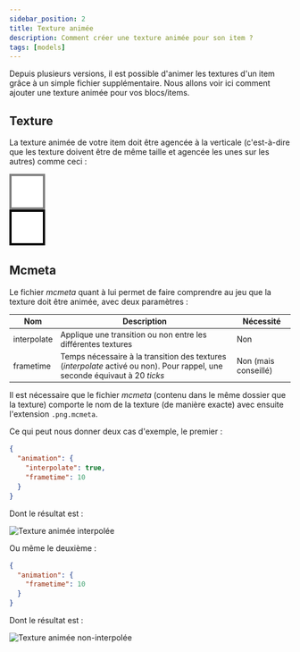 ```yaml
---
sidebar_position: 2
title: Texture animée
description: Comment créer une texture animée pour son item ?
tags: [models]
---
```


Depuis plusieurs versions, il est possible d'animer les textures d'un item grâce à un simple fichier supplémentaire. Nous allons voir ici comment ajouter une texture animée pour vos blocs/items.

## Texture

La texture animée de votre item doit être agencée à la verticale (c'est-à-dire que les texture doivent être de même taille et agencée les unes sur les autres) comme ceci :

![Exemple de texture](/img/docs/animated-texture/example-texture.png)

## Mcmeta

Le fichier _mcmeta_ quant à lui permet de faire comprendre au jeu que la texture doit être animée, avec deux paramètres :

| Nom         | Description                                                                                                                 | Nécessité            |
|-------------|-----------------------------------------------------------------------------------------------------------------------------|----------------------|
| interpolate | Applique une transition ou non entre les différentes textures                                                               | Non                  |
| frametime   | Temps nécessaire à la transition des textures (_interpolate_ activé ou non). Pour rappel, une seconde équivaut à 20 _ticks_ | Non (mais conseillé) |

Il est nécessaire que le fichier _mcmeta_ (contenu dans le même dossier que la texture) comporte le nom de la texture (de manière exacte) avec ensuite l'extension `.png.mcmeta`.

Ce qui peut nous donner deux cas d'exemple, le premier :

```json
{
  "animation": {
    "interpolate": true,
    "frametime": 10
  }
}
```
Dont le résultat est :

![Texture animée interpolée](/img/docs/animated-texture/interpolate.GIF)

Ou même le deuxième :

```json
{
  "animation": {
    "frametime": 10
  }
}
```

Dont le résultat est :

![Texture animée non-interpolée](/img/docs/animated-texture/non-interpolate.GIF)